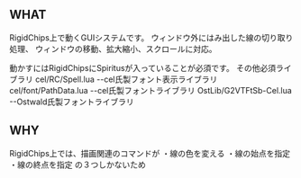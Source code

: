 ## WHAT
RigidChips上で動くGUIシステムです。
ウィンドウ外にはみ出した線の切り取り処理、
ウィンドウの移動、拡大縮小、スクロールに対応。

動かすにはRigidChipsにSpiritusが入っていることが必須です。
その他必須ライブラリ
cel/RC/Spell.lua		    --cel氏製フォント表示ライブラリ
cel/font/PathData.lua	  --cel氏製フォントライブラリ
OstLib/G2VTFtSb-Cel.lua --Ostwald氏製フォントライブラリ

## WHY
RigidChips上では、描画関連のコマンドが
・線の色を変える
・線の始点を指定
・線の終点を指定
の３つしかないため

